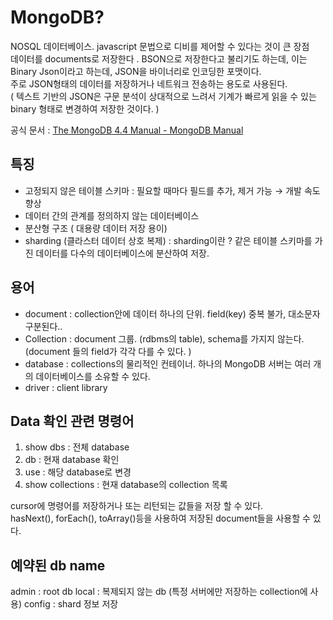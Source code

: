 # MongoDB?
NOSQL 데이터베이스. javascript 문법으로 디비를 제어할 수 있다는 것이 큰 장점    
데이터를 documents로 저장한다 . BSON으로 저장한다고 불리기도 하는데, 이는 Binary Json이라고 하는데, JSON을 바이너리로 인코딩한 포맷이다.    
주로 JSON형태의 데이터를 저장하거나 네트워크 전송하는 용도로 사용된다.   
( 텍스트 기반의 JSON은 구문 분석이 상대적으로 느려서 기계가 빠르게 읽을 수 있는 binary 형태로 변경하여 저장한 것이다. )   

공식 문서 : [The MongoDB 4.4 Manual - MongoDB Manual](https://docs.mongodb.com/manual/)     

## 특징

- 고정되지 않은 테이블 스키마 : 필요할 때마다 필드를 추가, 제거 가능 → 개발 속도 향상
- 데이터 간의 관계를 정의하지 않는 데이터베이스
- 분산형 구조 ( 대용량 데이터 저장 용이)
- sharding (클라스터 데이터 상호 복제) 
: sharding이란 ? 같은 테이블 스키마를 가진 데이터를 다수의 데이터베이스에 분산하여 저장.

## 용어

- document : collection안에 데이터 하나의 단위. field(key) 중복 불가, 대소문자 구분된다..
- Collection : document 그룹. (rdbms의 table), schema를 가지지 않는다. (document 들의 field가 각각 다를 수 있다. )
- database : collections의 물리적인 컨테이너. 하나의 MongoDB 서버는 여러 개의 데이터베이스를 소유할 수 있다.
- driver : client library

## Data 확인 관련 명령어

1. show dbs : 전체 database
2. db : 현재 database 확인
3. use <dbname> : 해당 database로 변경
4. show collections : 현재  database의 collection 목록

cursor에 명령어를 저장하거나 또는 리턴되는 값들을 저장 할 수 있다.    
hasNext(), forEach(), toArray()등을 사용하여 저장된 document들을 사용할 수 있다.    

## 예약된 db name
admin : root db
local : 복제되지 않는 db (특정 서버에만 저장하는 collection에 사용) config : shard 정보 저장